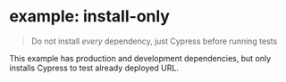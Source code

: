 # example: install-only

> Do not install _every_ dependency, just Cypress before running tests

This example has production and development dependencies, but only installs Cypress to test already deployed URL.
